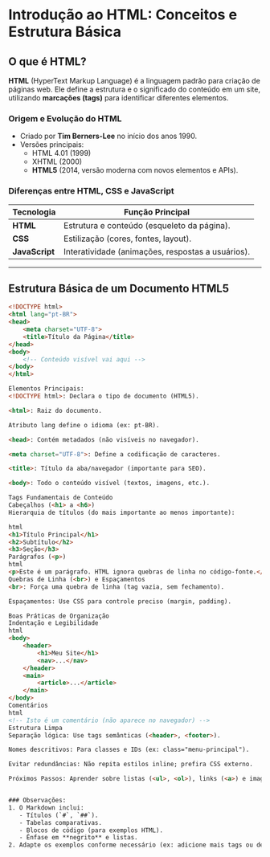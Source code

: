 # Introdução ao HTML: Conceitos e Estrutura Básica

## O que é HTML?

**HTML** (HyperText Markup Language) é a linguagem padrão para criação de páginas web. Ele define a estrutura e o significado do conteúdo em um site, utilizando **marcações (tags)** para identificar diferentes elementos.

### Origem e Evolução do HTML
- Criado por **Tim Berners-Lee** no início dos anos 1990.
- Versões principais: 
  - HTML 4.01 (1999)
  - XHTML (2000)
  - **HTML5** (2014, versão moderna com novos elementos e APIs).

### Diferenças entre HTML, CSS e JavaScript
| Tecnologia  | Função Principal                                                                 |
|-------------|----------------------------------------------------------------------------------|
| **HTML**    | Estrutura e conteúdo (esqueleto da página).                                      |
| **CSS**     | Estilização (cores, fontes, layout).                                             |
| **JavaScript** | Interatividade (animações, respostas a usuários).                             |

---

## Estrutura Básica de um Documento HTML5

```html
<!DOCTYPE html>
<html lang="pt-BR">
<head>
    <meta charset="UTF-8">
    <title>Título da Página</title>
</head>
<body>
    <!-- Conteúdo visível vai aqui -->
</body>
</html>

Elementos Principais:
<!DOCTYPE html>: Declara o tipo de documento (HTML5).

<html>: Raiz do documento.

Atributo lang define o idioma (ex: pt-BR).

<head>: Contém metadados (não visíveis no navegador).

<meta charset="UTF-8">: Define a codificação de caracteres.

<title>: Título da aba/navegador (importante para SEO).

<body>: Todo o conteúdo visível (textos, imagens, etc.).

Tags Fundamentais de Conteúdo
Cabeçalhos (<h1> a <h6>)
Hierarquia de títulos (do mais importante ao menos importante):

html
<h1>Título Principal</h1>
<h2>Subtítulo</h2>
<h3>Seção</h3>
Parágrafos (<p>)
html
<p>Este é um parágrafo. HTML ignora quebras de linha no código-fonte.</p>
Quebras de Linha (<br>) e Espaçamentos
<br>: Força uma quebra de linha (tag vazia, sem fechamento).

Espaçamentos: Use CSS para controle preciso (margin, padding).

Boas Práticas de Organização
Indentação e Legibilidade
html
<body>
    <header>
        <h1>Meu Site</h1>
        <nav>...</nav>
    </header>
    <main>
        <article>...</article>
    </main>
</body>
Comentários
html
<!-- Isto é um comentário (não aparece no navegador) -->
Estrutura Limpa
Separação lógica: Use tags semânticas (<header>, <footer>).

Nomes descritivos: Para classes e IDs (ex: class="menu-principal").

Evitar redundâncias: Não repita estilos inline; prefira CSS externo.

Próximos Passos: Aprender sobre listas (<ul>, <ol>), links (<a>) e imagens (<img>).


### Observações:
1. O Markdown inclui:
   - Títulos (`#`, `##`).
   - Tabelas comparativas.
   - Blocos de código (para exemplos HTML).
   - Ênfase em **negrito** e listas.
2. Adapte os exemplos conforme necessário (ex: adicione mais tags ou detalhes).